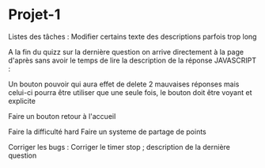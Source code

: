 # Projet-1
Listes des tâches :
Modifier certains texte des descriptions parfois trop long

A la fin du quizz sur la dernière question on arrive directement à la page d'après sans avoir le temps de lire la description de la réponse
JAVASCRIPT :

Un bouton pouvoir qui aura effet de delete 2 mauvaises réponses mais celui-ci pourra être utiliser que une seule fois, le bouton doit être voyant et explicite

Faire un bouton retour à l'accueil

Faire la difficulté hard
Faire un systeme de partage de points

Corriger les bugs : Corriger le timer stop ; description de la dernière question
